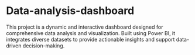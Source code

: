 # Data-analysis-dashboard
This project is a dynamic and interactive dashboard designed for comprehensive data analysis and visualization. Built using Power BI, it integrates diverse datasets to provide actionable insights and support data-driven decision-making.
